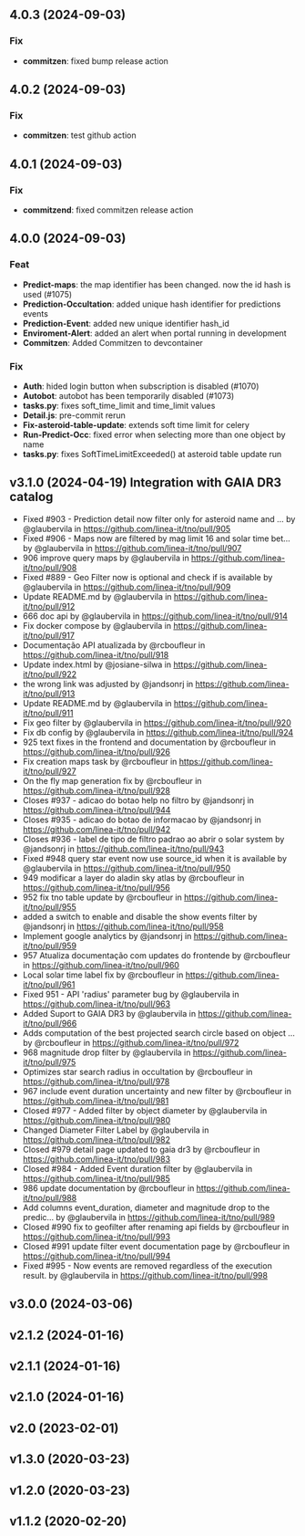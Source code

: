 ## 4.0.3 (2024-09-03)

### Fix

- **commitzen**: fixed bump release action

## 4.0.2 (2024-09-03)

### Fix

- **commitzen**: test github action

## 4.0.1 (2024-09-03)

### Fix

- **commitzend**: fixed commitzen release action

## 4.0.0 (2024-09-03)

### Feat

- **Predict-maps**: the map identifier has been changed. now the id hash is used (#1075)
- **Prediction-Occultation**: added unique hash identifier for predictions events
- **Prediction-Event**: added new unique identifier hash_id
- **Enviroment-Alert**: added an alert when portal running in development
- **Commitzen**: Added Commitzen to devcontainer

### Fix

- **Auth**: hided login button when subscription is disabled (#1070)
- **Autobot**: autobot has been temporarily disabled (#1073)
- **tasks.py**: fixes soft_time_limit and time_limit values
- **Detail.js**: pre-commit rerun
- **Fix-asteroid-table-update**: extends soft time limit for celery
- **Run-Predict-Occ**: fixed error when selecting more than one object by name
- **tasks.py**: fixes SoftTimeLimitExceeded() at asteroid table update run

## v3.1.0 (2024-04-19) Integration with GAIA DR3 catalog

- Fixed #903 - Prediction detail now filter only for asteroid name and … by @glaubervila in https://github.com/linea-it/tno/pull/905
- Fixed #906 - Maps now are filtered by mag limit 16 and solar time bet… by @glaubervila in https://github.com/linea-it/tno/pull/907
- 906 improve query maps by @glaubervila in https://github.com/linea-it/tno/pull/908
- Fixed #889 - Geo Filter now is optional and check if is available by @glaubervila in https://github.com/linea-it/tno/pull/909
- Update README.md by @glaubervila in https://github.com/linea-it/tno/pull/912
- 666 doc api by @glaubervila in https://github.com/linea-it/tno/pull/914
- Fix docker compose by @glaubervila in https://github.com/linea-it/tno/pull/917
- Documentação API atualizada by @rcboufleur in https://github.com/linea-it/tno/pull/918
- Update index.html by @josiane-silwa in https://github.com/linea-it/tno/pull/922
- the wrong link was adjusted by @jandsonrj in https://github.com/linea-it/tno/pull/913
- Update README.md by @glaubervila in https://github.com/linea-it/tno/pull/911
- Fix geo filter by @glaubervila in https://github.com/linea-it/tno/pull/920
- Fix db config by @glaubervila in https://github.com/linea-it/tno/pull/924
- 925 text fixes in the frontend and documentation by @rcboufleur in https://github.com/linea-it/tno/pull/926
- Fix creation maps task by @rcboufleur in https://github.com/linea-it/tno/pull/927
- On the fly map generation fix by @rcboufleur in https://github.com/linea-it/tno/pull/928
- Closes #937 - adicao do botao help no filtro by @jandsonrj in https://github.com/linea-it/tno/pull/944
- Closes #935 - adicao do botao de informacao by @jandsonrj in https://github.com/linea-it/tno/pull/942
- Closes #936 - label de tipo de filtro padrao ao abrir o solar system by @jandsonrj in https://github.com/linea-it/tno/pull/943
- Fixed #948 query star event now use source_id when it is available by @glaubervila in https://github.com/linea-it/tno/pull/950
- 949 modificar a layer do aladin sky atlas by @rcboufleur in https://github.com/linea-it/tno/pull/956
- 952 fix tno table update by @rcboufleur in https://github.com/linea-it/tno/pull/955
- added a switch to enable and disable the show events filter by @jandsonrj in https://github.com/linea-it/tno/pull/958
- Implement google analytics by @jandsonrj in https://github.com/linea-it/tno/pull/959
- 957 Atualiza documentação com updates do frontende by @rcboufleur in https://github.com/linea-it/tno/pull/960
- Local solar time label fix by @rcboufleur in https://github.com/linea-it/tno/pull/961
- Fixed 951 - API 'radius' parameter bug by @glaubervila in https://github.com/linea-it/tno/pull/963
- Added Suport to GAIA DR3 by @glaubervila in https://github.com/linea-it/tno/pull/966
- Adds computation of the best projected search circle based on object … by @rcboufleur in https://github.com/linea-it/tno/pull/972
- 968 magnitude drop filter by @glaubervila in https://github.com/linea-it/tno/pull/975
- Optimizes star search radius in occultation by @rcboufleur in https://github.com/linea-it/tno/pull/978
- 967 include event duration uncertainty and new filter by @rcboufleur in https://github.com/linea-it/tno/pull/981
- Closed #977 - Added filter by object diameter by @glaubervila in https://github.com/linea-it/tno/pull/980
- Changed Diameter Filter Label by @glaubervila in https://github.com/linea-it/tno/pull/982
- Closed #979 detail page updated to gaia dr3 by @rcboufleur in https://github.com/linea-it/tno/pull/983
- Closed #984 - Added Event duration filter by @glaubervila in https://github.com/linea-it/tno/pull/985
- 986 update documentation by @rcboufleur in https://github.com/linea-it/tno/pull/988
- Add columns event_duration, diameter and magnitude drop to the predic… by @glaubervila in https://github.com/linea-it/tno/pull/989
- Closed #990 fix to geofilter after renaming api fields by @rcboufleur in https://github.com/linea-it/tno/pull/993
- Closed #991 update filter event documentation page by @rcboufleur in https://github.com/linea-it/tno/pull/994
- Fixed #995 - Now events are removed regardless of the execution result. by @glaubervila in https://github.com/linea-it/tno/pull/998

## v3.0.0 (2024-03-06)

## v2.1.2 (2024-01-16)

## v2.1.1 (2024-01-16)

## v2.1.0 (2024-01-16)

## v2.0 (2023-02-01)

## v1.3.0 (2020-03-23)

## v1.2.0 (2020-03-23)

## v1.1.2 (2020-02-20)
